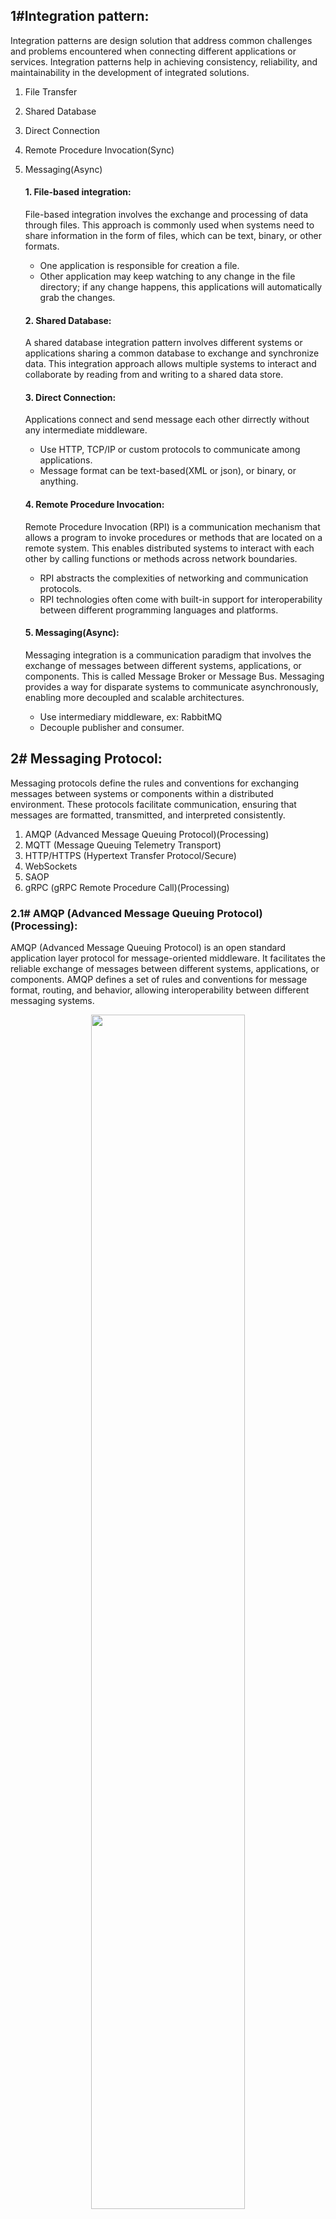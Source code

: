 ## 1#Integration pattern:
Integration patterns are design solution that address common challenges and problems encountered when connecting different applications or services. Integration patterns help in achieving consistency, reliability, and maintainability in the development of integrated solutions.
1. File Transfer
2. Shared Database
3. Direct Connection
4. Remote Procedure Invocation(Sync)
5. Messaging(Async)

    #### 1.  File-based integration:
    File-based integration involves the exchange and processing of data through files. This approach is commonly used when systems need to share information in the form of files, which can be text, binary, or other formats.
    - One application is responsible for creation a file.
    - Other application may keep watching to any change in the file directory; if any change happens, this applications will automatically grab the changes.

    #### 2. Shared Database:
    A shared database integration pattern involves different systems or applications sharing a common database to exchange and synchronize data. This integration approach allows multiple systems to interact and collaborate by reading from and writing to a shared data store.
    #### 3. Direct Connection:
    Applications connect and send message each other dirrectly without any intermediate middleware.
    - Use HTTP, TCP/IP or custom protocols to communicate among applications.
    - Message format can be text-based(XML or json), or binary, or anything.
    #### 4. Remote Procedure Invocation:
    Remote Procedure Invocation (RPI) is a communication mechanism that allows a program to invoke procedures or methods that are located on a remote system. This enables distributed systems to interact with each other by calling functions or methods across network boundaries.
    - RPI abstracts the complexities of networking and communication protocols.
    - RPI technologies often come with built-in support for interoperability between different programming languages and platforms.
    #### 5. Messaging(Async):
    Messaging integration is a communication paradigm that involves the exchange of messages between different systems, applications, or components. This is called Message Broker or Message Bus. Messaging provides a way for disparate systems to communicate asynchronously, enabling more decoupled and scalable architectures.
    - Use intermediary middleware, ex: RabbitMQ
    - Decouple publisher and consumer.


## 2# Messaging Protocol:
Messaging protocols define the rules and conventions for exchanging messages between systems or components within a distributed environment. These protocols facilitate communication, ensuring that messages are formatted, transmitted, and interpreted consistently.
1. AMQP (Advanced Message Queuing Protocol)(Processing)
2. MQTT (Message Queuing Telemetry Transport)
3. HTTP/HTTPS (Hypertext Transfer Protocol/Secure)
4. WebSockets
5. SAOP
6. gRPC (gRPC Remote Procedure Call)(Processing)

### 2.1# AMQP (Advanced Message Queuing Protocol)(Processing):
AMQP (Advanced Message Queuing Protocol) is an open standard application layer protocol for message-oriented middleware. It facilitates the reliable exchange of messages between different systems, applications, or components. AMQP defines a set of rules and conventions for message format, routing, and behavior, allowing interoperability between different messaging systems.

<p align="center"><img width="70%" src="./images/AMQP.png" /></p>

- **Use-Case:** AMQP is primarily used for message queuing and communication between distributed systems.
- **Message Broker:** A central component in AMQP is the message broker, which acts as an intermediary responsible for receiving, routing, and delivering messages between producers and consumers.
- **Message Queue:** Messages in AMQP are often placed in message queues within the broker. Queues store and manage messages, ensuring their orderly delivery to consumers.
- **Exchanges:** Exchanges in AMQP define the routing logic for messages. Producers send messages to exchanges, which then route them to the appropriate queues based on routing keys and rules.
- **Channels:** AMQP communication occurs over channels, which are lightweight, virtual connections within a physical connection. Multiple channels can be created over a single connection.
- **Pub/Sub Pattern:** AMQP supports the publish-subscribe messaging pattern, where messages are sent to an exchange and then delivered to multiple queues (subscribers) based on routing rules.
- **Reliability:** AMQP introduces the concept of message queues, where messages are stored until they are consumed by the intended recipient. This ensures reliable message delivery and supports asynchronous communication.
- **Message Persistence:** Messages in AMQP can be marked as persistent, meaning they are stored on disk, ensuring message durability even if the message broker restarts.

#### 2.1.1# Elements of Messaging System:
1. **Message:** The data to be exchanged between the systems. Every message has two parts, `routing information` and `actual data(payload)`.
2. **Producer/Publisher:** Creates the message and sends them to Message Broker.
3. **Consumer/Receiver:** Get or receive the message from the message-broker and process them.
4. **Message Queue:** Contains a list of messages and every queue has a unique name.
5. **Message Broker:** It is the indermidiary middleware between publisher and consumer.
6. **Router/Exchange:** It is a routing mechanism that determines how message are distributed to queues and consumers.
7. **Connection:** Real TCP(Transmission Control Protocol enables application programs and computing devices to exchange messages over a network) connection with either Publisher or Consumer with message broker.
8. **Channel:** It is a virtual conections in real `TCP connections`. Message are transmited over the channels. So, there is atleast one channel either `Producer or Consumer` with `message broker`.
9. **Binding:** Define the relationship between exchange and queue and may contain arguments - `routing-key or header` to filter the messages to be sent to the bounded queue.

#### 2.1.2# Attributes of a Message:
1. **Routing Key:** Information used by RabbitMQ to route the message to the appropriate destination.`routing_key: "important.events"`
2. **Headers:** The headers property contains additional metadata or key-value pairs that provide contextual information about the message.`headers: { "content-type": "application/json", "version": "1.0" }`
3. **Payloads:** Actual message data.
4. **Publishing Timestapm:** The `timestamp` property indicates the time when the message was created or sent.
5. **Expiration:** The `expiration` property specifies the time until which the message is considered valid or relevant.`expiration: 60000 # valid for 60s`.
6. **Delivery Mode:** The `delivery_mode` property indicates whether the message should be `persisted (2)` or `not (1)`. `delivery_mode: 2  # Message is persistent`.
7. **Priority:** The `priority` property indicates the importance or `priority` level of the message within `0-255`.`priority: 5`.
8. **Message Id:** The `message_id` property represents a unique identifier assigned to each message. It helps in tracking and correlating messages.
8. **Correlation Id:** The `correlation_id` property is used to associate related messages. It is often employed in scenarios where multiple messages are part of the same transaction or process. Generally used in `gRPC` for matching `request and response`.
9. **Reply To:** The `reply_to property` specifies the destination or queue to which a reply or response to the message should be sent.`reply_to: "response_queue"`.
9. **Ackmowledgement:** The acknowledgment `(ack)` property is used to determine whether the message requires acknowledgment from the consumer upon successful processing.`ack: true`.

#### 2.1.3# Attributes of a Queue:
1. **Name:** A unique identifier for the queue within the RabbitMQ broker, max 256 charecters.
2. **Durable:** Specifies whether the queue and its messages should survive broker restarts.`durable: true`
3. **Auto Delete:** Specifies whether the queue should be deleted when there are no consumers connected.`autoDelete: false`
4. **Exclusive:** Indicates whether the queue is exclusive to one connection and will be deleted when that connection closes.`exclusive: false`
5. **Max Length:** Specifies the maximum number of `awaiting messages` allowed in the queue.`"x-max-length": 100`
6. **Max Priority:** Specifies the maximum priority level for messages in the queue.`"x-max-priority": 10`
7. **Message TTL:** Specifies the maximum time a message can stay in the queue before being discarded.`"x-message-ttl": 60000`
8. **Dead-letter Exchange:** Specifies the exchange to which messages should be `automatically sent` when they are rejected or expired.`"x-dead-letter-exchange": "deadLetterExchange"`
9. **Binding Configuration:** A queue must be bound to an exchange, in order to receive message from exchange.
10. **Queue Mode:** Specifies the queue mode, such as "lazy" for a lazy queue that stores messages on disk.`"x-queue-mode": "lazy"`
11. **Arguments:** Additional configuration arguments for the queue, such as message `TTL or maximum length`. `{ "x-max-length": 100 }`

#### 2.1.4# Exchange:
1. **Name:** Unique name of the exchange.
2. **Type:** The common types:
    - **`Direct Exchange:`** Messages are routed to queues based on an exact match between the routing key specified by the producer and the routing key specified in the binding.
    - **`Fanout Exchange:`** Messages are broadcast to `all queues` bound to the `exchange`, regardless of `routing keys`. ``
    - **`Topic Exchange:`**  Messages are routed to queues based on `wildcard patterns` in the routing key.
        - `*`: Matches exactly one word. `"*.image"` will match `"convert.image"` but not `"convert.bitmap.image"` or `"image.jpg"`
        - `#`: Matches zero or more words. `image.#` will match `image.jpg` and `image.bitmap.32bit` but not `convert.image`
    - **`Header Exchange:`**  Messages are routed based on `header` attributes rather than routing keys. `{"x-match": "all"}`
3. **Durable:** Indicates whether the exchange should survive broker restarts.`durable: true`
4. **Auto-Delete:** Specifies whether the exchange should be automatically deleted when there is no bounded queue left.`autoDelete: false`
5. **Internal Exchange:** Indicates whether the exchange can be used only for receiving message from other exchange and cannot be published to directly.`internal: false`.
6. **Alternate Exchange:** Specifies an exchange to which messages will be sent if they cannot be routed to any queues in the current exchange. `"alternate-exchange", "alternateExchange"`.
7. **Arguments:** Additional configuration arguments for the exchange, which can be used for specific behaviors or policies.`arguments: { "x-custom-argument", "value" }`.
8. **Exchange Mode:** Specifies the exchange mode, such as "lazy" for a lazy exchange that stores messages on disk.`"x-exchange-mode", "lazy"`
9. **Exchange Binding:** Exchange binding is the process of connecting one exchange to another. This is achieved by specifying the source exchange, the destination exchange, and the routing key or pattern that determines how messages should be routed from the source to the destination.
    - Exchange to Exchange binding is useful in scenarios where you want to aggregate messages from multiple sources before routing them to queues or other exchanges based on certain criteria.
    ```c#
    channel.ExchangeDeclare(exchange: "sourceExchange", type: ExchangeType.Direct);
    channel.ExchangeDeclare(exchange: "destinationExchange", type: ExchangeType.Direct);
    channel.ExchangeBind(destination: "destinationExchange", source: "sourceExchange", routingKey: "exampleRoutingKey");
    ```